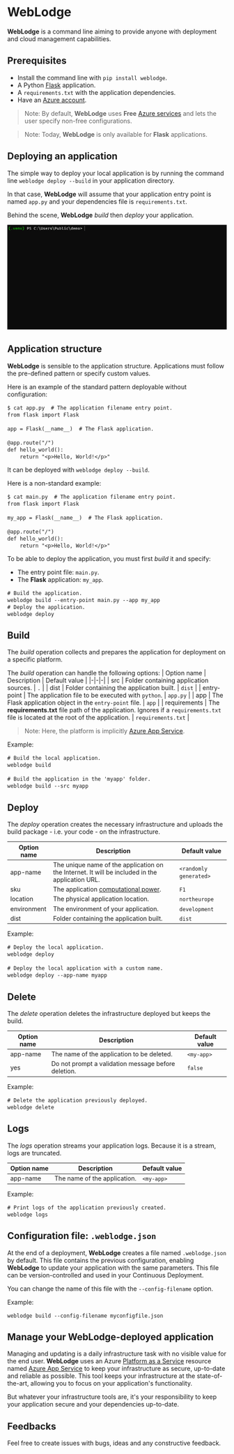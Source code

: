 # WebLodge

**WebLodge** is a command line aiming to provide anyone with deployment and cloud management capabilities.

## Prerequisites

- Install the command line with `pip install weblodge`.
- A Python [Flask](https://flask.palletsprojects.com/en/2.3.x/) application.
- A `requirements.txt` with the application dependencies. 
- Have an [Azure account](https://azure.microsoft.com/en-us/free).

> Note: By default, **WebLodge** uses **Free** [Azure services](https://azure.microsoft.com/en-us/pricing/free-services) and lets the user specify non-free configurations.


> Note: Today, **WebLodge** is only available for **Flask** applications.


## Deploying an application

The simple way to deploy your local application is by running the command line `weblodge deploy --build` in your application directory.

In that case, **WebLodge** will assume that your application entry point is named `app.py` and your dependencies file is `requirements.txt`.

Behind the scene, **WebLodge** *build* then *deploy* your application.

![CLI: weblodge deploy --build](./images/deploy.gif)

## Application structure

**WebLodge** is sensible to the application structure. Applications must follow the pre-defined pattern or specify custom values.

Here is an example of the standard pattern deployable without configuration:
```
$ cat app.py  # The application filename entry point.
from flask import Flask

app = Flask(__name__)  # The Flask application.

@app.route("/")
def hello_world():
    return "<p>Hello, World!</p>"
```
It can be deployed with `weblodge deploy --build`.

Here is a non-standard example:
```
$ cat main.py  # The application filename entry point.
from flask import Flask

my_app = Flask(__name__)  # The Flask application.

@app.route("/")
def hello_world():
    return "<p>Hello, World!</p>"
```
To be able to deploy the application, you must first *build* it and specify:
- The entry point file: `main.py`.
- The **Flask** application: `my_app`.
```
# Build the application.
weblodge build --entry-point main.py --app my_app
# Deploy the application.
weblodge deploy
```

## Build

The *build* operation collects and prepares the application for deployment on a specific platform.

The *build* operation can handle the following options:
| Option name | Description | Default value |
|-|-|-|
| src | Folder containing application sources. | `.` |
| dist | Folder containing the application built. | `dist` |
| entry-point | The application file to be executed with `python`. | `app.py` |
| app | The Flask application object in the `entry-point` file. | `app` |
| requirements | The **requirements.txt** file path of the application. Ignores if a `requirements.txt` file is located at the root of the application. | `requirements.txt` |

> Note: Here, the platform is implicitly [Azure App Service](https://azure.microsoft.com/en-us/products/app-service/web).

Example:
```
# Build the local application.
weblodge build

# Build the application in the 'myapp' folder.
weblodge build --src myapp
```

## Deploy

The *deploy* operation creates the necessary infrastructure and uploads the build package - i.e. your code - on the infrastructure.

| Option name | Description | Default value |
|-|-|-|
| app-name | The unique name of the application on the Internet. It will be included in the application URL. | `<randomly generated>` |
| sku | The application [computational power](https://azure.microsoft.com/en-us/pricing/details/app-service/linux/). | `F1` |
| location | The physical application location. | `northeurope` |
| environment | The environment of your application. | `development` |
| dist | Folder containing the application built. | `dist` |

Example:
```
# Deploy the local application.
weblodge deploy

# Deploy the local application with a custom name.
weblodge deploy --app-name myapp
```

## Delete

The *delete* operation deletes the infrastructure deployed but keeps the build.

| Option name | Description | Default value |
|-|-|-|
| app-name | The name of the application to be deleted. | `<my-app>` |
| yes | Do not prompt a validation message before deletion. | `false` |


Example:
```
# Delete the application previously deployed.
weblodge delete
```


## Logs

The *logs* operation streams your application logs. Because it is a stream, logs are truncated.

| Option name | Description | Default value |
|-|-|-|
| app-name | The name of the application. | `<my-app>` |

Example:
```
# Print logs of the application previously created.
weblodge logs
```

## Configuration file: `.weblodge.json`

At the end of a deployment, **WebLodge** creates a file named `.weblodge.json` by default.
This file contains the previous configuration, enabling **WebLodge** to update your application with the same parameters. This file can be version-controlled and used in your Continuous Deployment.

You can change the name of this file with the `--config-filename` option.

Example:
```
weblodge build --config-filename myconfigfile.json
```

## Manage your WebLodge-deployed application

Managing and updating is a daily infrastructure task with no visible value for the end user.
**WebLodge** uses an Azure [Platform as a Service](https://azure.microsoft.com/en-in/resources/cloud-computing-dictionary/what-is-paas/)
resource named [Azure App Service](https://learn.microsoft.com/en-us/azure/app-service/)
to keep your infrastructure as secure, up-to-date and reliable as possible.
This tool keeps your infrastructure at the state-of-the-art, allowing you to focus on your application's functionality.

But whatever your infrastructure tools are, it's your responsibility to keep your application secure and your dependencies up-to-date.

## Feedbacks

Feel free to create issues with bugs, ideas and any constructive feedback.
